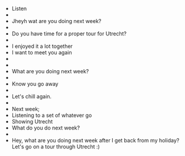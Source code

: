- Listen
-
- Jheyh wat are you doing next week?
-
- Do you have time for a proper tour for Utrecht?
-
- I enjoyed it a lot together
- I want to meet you again
-
-
- What are you doing next week?
-
- Know you go away
-
- Let's chill again.
-
- Next week;
- Listening to a set of whatever go
- Showing Utrecht
- What do you do next week?
-
- Hey, what are you doing next week after I get back from my holiday? Let's go on a tour through Utrecht :)